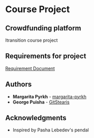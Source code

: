 # Course Project
## Crowdfunding platform

Itransition course project

## Requirements for project

[Requirement Document](https://docs.google.com/document/d/1O5fcgR4KUKSZ0khJBk-2r6yc-2plXI0ZQ_R8LsZwiw8)

## Authors

* **Margarita Pyrkh** - [margarita-pyrkh](https://github.com/margarita-pyrkh)
* **George Puisha** - [GitStearis](https://github.com/GitStearis)

## Acknowledgments

* Inspired by Pasha Lebedev's pendal
